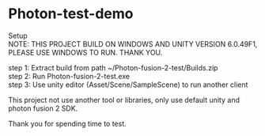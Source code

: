 # Photon-test-demo
Setup </br>
NOTE: THIS PROJECT BUILD ON WINDOWS AND UNITY VERSION 6.0.49F1, PLEASE USE WINDOWS TO RUN. THANK YOU.

step 1: Extract build from path ~/Photon-fusion-2-test/Builds.zip </br>
step 2: Run Photon-fusion-2-test.exe </br>
step 3: Use unity editor (Asset/Scene/SampleScene) to run another client </br>

This project not use another tool or libraries, only use default unity and photon fusion 2 SDK.

Thank you for spending time to test.